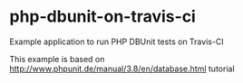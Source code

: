php-dbunit-on-travis-ci
=======================

Example application to run PHP DBUnit tests on Travis-CI

This example is based on http://www.phpunit.de/manual/3.8/en/database.html tutorial